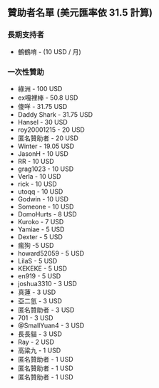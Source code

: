 ## 贊助者名單 (美元匯率依 31.5 計算)

### 長期支持者

- 鶴鶴唷 -  (10 USD / 月)

### 一次性贊助

- 綠洲 - 100 USD
- ex嘎裡棒 - 50.8 USD
- 傻咩 - 31.75 USD
- Daddy Shark - 31.75 USD
- Hansel - 30 USD
- roy20001215 - 20 USD
- 匿名贊助者 - 20 USD
- Winter - 19.05 USD
- JasonH - 10 USD
- RR - 10 USD
- grag1023 - 10 USD
- Verla - 10 USD
- rick - 10 USD
- utoqq - 10 USD
- Godwin - 10 USD
- Someone - 10 USD
- DomoHurts - 8 USD
- Kuroko - 7 USD
- Yamiae - 5 USD
- Dexter - 5 USD
- 瘋狗 -5 USD
- howard52059 - 5 USD
- LilaS - 5 USD
- KEKEKE - 5 USD
- en919 - 5 USD
- joshua3310 - 3 USD
- 真蓮 - 3 USD
- 亞二氫 - 3 USD
- 匿名贊助者 - 3 USD
- 701 - 3 USD
- @SmallYuan4 - 3 USD
- 長長貓 - 3 USD
- Ray - 2 USD
- 高粱九 - 1 USD
- 匿名贊助者 - 1 USD
- 匿名贊助者 - 1 USD
- 匿名贊助者 - 1 USD
